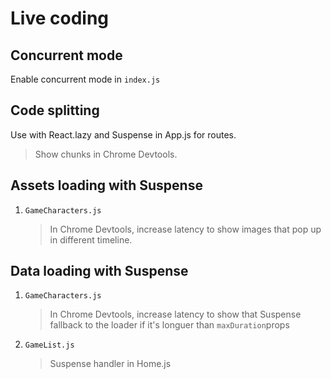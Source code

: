 # Live coding

## Concurrent mode

Enable concurrent mode in `index.js`

## Code splitting

Use with React.lazy and Suspense in App.js for routes.

> Show chunks in Chrome Devtools.

## Assets loading with Suspense

1. `GameCharacters.js`
   > In Chrome Devtools, increase latency to show images that pop up in different timeline.

## Data loading with Suspense

1. `GameCharacters.js`
   > In Chrome Devtools, increase latency to show that Suspense fallback to the loader if it's longuer than `maxDuration`props
2. `GameList.js`
   > Suspense handler in Home.js
